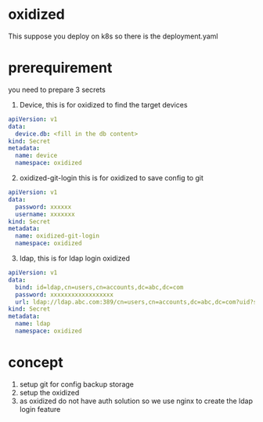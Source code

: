 # oxidized

This suppose you deploy on k8s so there is the deployment.yaml

# prerequirement

you need to prepare 3 secrets
1. Device, this is for oxidized to find the target devices
```yaml
apiVersion: v1
data:
  device.db: <fill in the db content>
kind: Secret
metadata:
  name: device
  namespace: oxidized
``` 
2. oxidized-git-login this is for oxidized to save config to git
```yaml
apiVersion: v1
data:
  password: xxxxxx
  username: xxxxxxx
kind: Secret
metadata:
  name: oxidized-git-login
  namespace: oxidized
```

3. ldap, this is for ldap login oxidized
```yaml
apiVersion: v1
data:
  bind: id=ldap,cn=users,cn=accounts,dc=abc,dc=com
  password: xxxxxxxxxxxxxxxxxx
  url: ldap://ldap.abc.com:389/cn=users,cn=accounts,dc=abc,dc=com?uid?sub?(&(objectClass=person)(memberOf=cn=<targetgroup>,cn=groups,cn=accounts,dc=abc,dc=com))
kind: Secret
metadata:
  name: ldap
  namespace: oxidized

```
# concept
1. setup git for config backup storage
2. setup the oxidized
3. as oxidized do not have auth solution so we use nginx to create the ldap login feature
